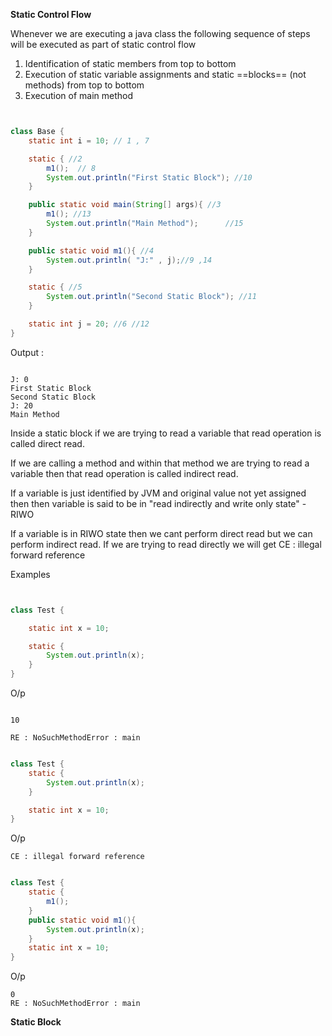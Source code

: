 **Static Control Flow**


Whenever we are executing a java class the following sequence of steps will be executed as part of static control flow



1. Identification of static members from top to bottom
2. Execution of static variable assignments and static ==blocks== (not methods) from top to bottom
3. Execution of main method



```java


class Base {
    static int i = 10; // 1 , 7

    static { //2
        m1();  // 8
        System.out.println("First Static Block"); //10
    }

    public static void main(String[] args){ //3 
        m1(); //13
        System.out.println("Main Method");      //15   
    }

    public static void m1(){ //4 
        System.out.println( "J:" , j);//9 ,14
    }

    static { //5 
        System.out.println("Second Static Block"); //11
    }

    static int j = 20; //6 //12
}
```
Output : 
```

J: 0
First Static Block
Second Static Block
J: 20
Main Method

```


Inside a static block if we are trying to read a variable that read operation is called direct read.

If we are calling a method and within that method we are trying to read a variable then that read operation is called indirect read.

If a variable is just identified by JVM and original value not yet assigned then then variable is said to be in "read indirectly and write only state" - RIWO


If a variable is in RIWO state then we cant perform direct read but we can perform indirect read. If we are trying to read directly we will get CE : illegal forward reference



Examples


```java


class Test {

    static int x = 10;

    static {
        System.out.println(x);
    }
}

```


O/p 

```

10

RE : NoSuchMethodError : main

```


```java

class Test {
    static {
        System.out.println(x);
    }

    static int x = 10;
}

```

O/p

```
CE : illegal forward reference
```


```java

class Test {
    static {
        m1();
    }
    public static void m1(){
        System.out.println(x);
    }   
    static int x = 10;
}


```

O/p
```
0
RE : NoSuchMethodError : main
```


**Static Block**

